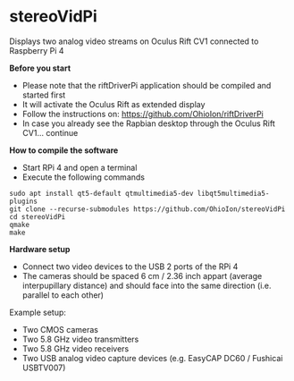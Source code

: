 # stereoVidPi
Displays two analog video streams on Oculus Rift CV1 connected to Raspberry Pi 4

<b>Before you start</b>
- Please note that the riftDriverPi application should be compiled and started first
- It will activate the Oculus Rift as extended display
- Follow the instructions on: https://github.com/OhioIon/riftDriverPi
- In case you already see the Rapbian desktop through the Oculus Rift CV1... continue

<b>How to compile the software</b>
- Start RPi 4 and open a terminal
- Execute the following commands

```shell
sudo apt install qt5-default qtmultimedia5-dev libqt5multimedia5-plugins
git clone --recurse-submodules https://github.com/OhioIon/stereoVidPi
cd stereoVidPi
qmake
make
```

<b>Hardware setup</b>

- Connect two video devices to the USB 2 ports of the RPi 4
- The cameras should be spaced 6 cm / 2.36 inch appart (average interpupillary distance) and should face into the same direction (i.e. parallel to each other)

Example setup:
- Two CMOS cameras
- Two 5.8 GHz video transmitters
- Two 5.8 GHz video receivers
- Two USB analog video capture devices (e.g. EasyCAP DC60 / Fushicai USBTV007)
